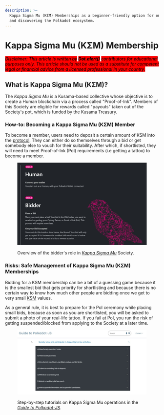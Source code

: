 ```yaml
---
description: >-
  Kappa Sigma Mu (KΣM) Memberships as a beginner-friendly option for onboarding
  and discovering the Polkadot ecosystem.
---
```


# Kappa Sigma Mu (KΣM) Membership

_<mark style="background-color:red;">Disclaimer: This article is written by</mark> <mark style="background-color:red;"></mark><mark style="background-color:red;">**Dot.alert()**</mark> <mark style="background-color:red;"></mark><mark style="background-color:red;">contributors for educational purposes only. This article should not be used as a substitute for competent legal or financial advice from a licensed professional in your country.</mark>_



## What is Kappa Sigma Mu (KΣM)?

The _Kappa Sigma Mu_ is a Kusama-based collective whose objective is to create a Human blockchain via a process called "Proof-of-Ink". Members of this Society are eligible for rewards called "payouts" taken out of the Society's pot, which is funded by the Kusama Treasury.



### How-to: Becoming a Kappa Sigma Mu (KΣM) Member

To become a member, users need to deposit a certain amount of KSM into the [protocol](../../5.regulations/networks/infrastructure.md). They can either do so themselves through a bid or get somebody else to vouch for their suitability. After which, if shortlisted, they will need to meet Proof-of-Ink (PoI) requirements (i.e getting a tattoo) to become a member.&#x20;

<figure><img src="../../../.gitbook/assets/O_BKappaSigmaMu.JPG" alt="Overview of the bidding process in Kappa Sigma Mu (KΣM) Society."><figcaption><p>Overview of the bidder's role in <a href="https://ksmsociety.io/"><em>Kappa Sigma Mu</em></a> Society.</p></figcaption></figure>



### Risks: Safe Management of Kappa Sigma Mu (KΣM) Memberships

Bidding for a KSM membership can be a bit of a guessing game because it is the smallest bid that gets priority for shortlisting and because there is no certain way to know how much other people are bidding once we get to very small [KSM](../../1.acquisition/) values.&#x20;

As a general rule, it is best to prepare for the PoI ceremony while placing small bids, because as soon as you are shortlisted, you will be asked to submit a photo of your real-life tattoo. If you fail at PoI, you run the risk of getting suspended/blocked from applying to the Society at a later time.&#x20;

<figure><img src="../../../.gitbook/assets/O_BGuideKappaSM.JPG" alt="A step-by-step guide on how to participate in the Kappa Sigma Mu (KΣM) society."><figcaption><p>Step-by-step tutorials on Kappa Sigma Mu operations in the <a href="https://anaelleltd.github.io/polkadotjs-guide/2.network.html#society"><em>Guide to Polkadot-JS</em></a>.</p></figcaption></figure>

